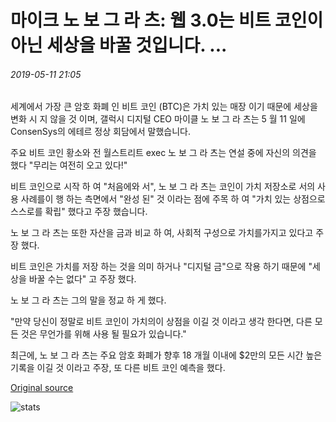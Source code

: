 # 마이크 노 보 그 라 츠: 웹 3.0는 비트 코인이 아닌 세상을 바꿀 것입니다. ...

###### 2019-05-11 21:05

세계에서 가장 큰 암호 화폐 인 비트 코인 (BTC)은 가치 있는 매장 이기 때문에 세상을 변화 시 지 않을 것 이며, 갤럭시 디지털 CEO 마이클 노 보 그 라 츠는 5 월 11 일에 ConsenSys의 에테르 정상 회담에서 말했습니다.

주요 비트 코인 황소와 전 월스트리트 exec 노 보 그 라 츠는 연설 중에 자신의 의견을 했다 "무리는 여전히 오고 있다!"

비트 코인으로 시작 하 여 "처음에와 서", 노 보 그 라 츠는 코인이 가치 저장소로 서의 사용 사례를이 행 하는 측면에서 "완성 된" 것 이라는 점에 주목 하 여 "가치 있는 상점으로 스스로를 확립" 했다고 주장 했습니다.

노 보 그 라 츠는 또한 자산을 금과 비교 하 여, 사회적 구성으로 가치를가지고 있다고 주장 했다.

비트 코인은 가치를 저장 하는 것을 의미 하거나 "디지털 금"으로 작용 하기 때문에 "세상을 바꿀 수는 없다" 고 주장 했다.

노 보 그 라 츠는 그의 말을 정교 하 게 했다.

"만약 당신이 정말로 비트 코인이 가치의이 상점을 이길 것 이라고 생각 한다면, 다른 모든 것은 무언가를 위해 사용 될 필요가 있습니다."

최근에, 노 보 그 라 츠는 주요 암호 화폐가 향후 18 개월 이내에 $2만의 모든 시간 높은 기록을 이길 것 이라고 주장, 또 다른 비트 코인 예측을 했다.

[Original source](https://cointelegraph.com/news/mike-novogratz-web-30-will-change-the-world-not-bitcoin)

![stats](https://c.statcounter.com/11760860/0/a89fa40b/1/ "stats")